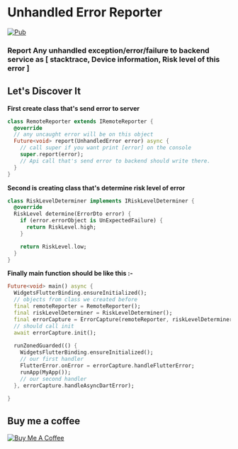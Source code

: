 # Unhandled Error Reporter

[![Pub](https://img.shields.io/pub/v/before_publish_cli.svg)](https://pub.dev/packages/unhandled_error_reporter)

### Report Any unhandled exception/error/failure to backend service as [ stacktrace, Device information, Risk level of this error ]

## Let's Discover It

**First create class that's send error to server**

```dart
class RemoteReporter extends IRemoteReporter {
  @override
  // any uncaught error will be on this object
  Future<void> report(UnhandledError error) async {
    // call super if you want print [error] on the console
    super.report(error);
    // Api call that's send error to backend should write there.
  }
}
```

**Second is creating class that's determine risk level of error**

```dart
class RiskLevelDeterminer implements IRiskLevelDeterminer {
  @override
  RiskLevel determine(ErrorDto error) {
    if (error.errorObject is UnExpectedFailure) {
      return RiskLevel.high;
    }

    return RiskLevel.low;
  }
}
```

**Finally main function should be like this :-**

```dart
Future<void> main() async {
  WidgetsFlutterBinding.ensureInitialized();
  // objects from class we created before
  final remoteReporter = RemoteReporter();
  final riskLevelDeterminer = RiskLevelDeterminer();
  final errorCapture = ErrorCapture(remoteReporter, riskLevelDeterminer);
  // should call init
  await errorCapture.init();
  
  runZonedGuarded(() {
    WidgetsFlutterBinding.ensureInitialized();
    // our first handler 
    FlutterError.onError = errorCapture.handleFlutterError;
    runApp(MyApp());
    // our second handler 
  }, errorCapture.handleAsyncDartError);
  
}
```

## Buy me a coffee
<a href="https://www.buymeacoffee.com/mogaber" target="_blank"><img src="https://www.buymeacoffee.com/assets/img/custom_images/orange_img.png" alt="Buy Me A Coffee" style="height: auto !important;width: auto !important;" ></a>
